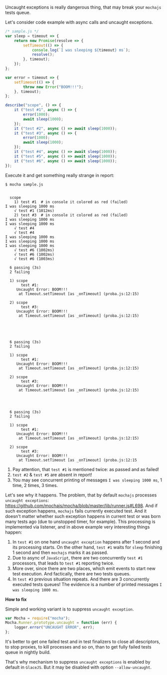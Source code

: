 Uncaught exceptions is really dangerous thing, that may break your `mochajs` tests queue.

Let's consider code example with async calls and uncaught exceptions.

```javascript
/* sample.js */
var sleep = timeout => {
    return new Promise(resolve => {
        setTimeout(() => {
            console.log(`I was sleeping ${timeout} ms`);
            resolve();
        }, timeout);
    });
};

var error = timeout => {
    setTimeout(() => {
        throw new Error("BOOM!!!");
    }, timeout);
};

describe("scope", () => {
    it ("test #1", async () => {
        error(1000);
        await sleep(1000);
    });
    it ("test #2", async () => await sleep(1000));
    it ("test #3", async () => {
        error(1000);
        await sleep(1000);
    });
    it ("test #4", async () => await sleep(1000));
    it ("test #5", async () => await sleep(1000));
    it ("test #6", async () => await sleep(1000));
});
```

Execute it and get something really strange in report:

```
$ mocha sample.js


  scope
    1) test #1  # in console it colored as red (failed)
I was sleeping 1000 ms
    √ test #1 (1012ms)
    2) test #3  # in console it colored as red (failed)
I was sleeping 1000 ms
I was sleeping 1000 ms
    √ test #4
    √ test #4
I was sleeping 1000 ms
I was sleeping 1000 ms
I was sleeping 1000 ms
    √ test #6 (1002ms)
    √ test #6 (1002ms)
    √ test #6 (1003ms)

  6 passing (3s)
  2 failing

  1) scope
       test #1:
     Uncaught Error: BOOM!!!
      at Timeout.setTimeout [as _onTimeout] (proba.js:12:15)

  2) scope
       test #3:
     Uncaught Error: BOOM!!!
      at Timeout.setTimeout [as _onTimeout] (proba.js:12:15)





  6 passing (3s)
  2 failing

  1) scope
       test #1:
     Uncaught Error: BOOM!!!
      at Timeout.setTimeout [as _onTimeout] (proba.js:12:15)

  2) scope
       test #3:
     Uncaught Error: BOOM!!!
      at Timeout.setTimeout [as _onTimeout] (proba.js:12:15)




  6 passing (3s)
  2 failing

  1) scope
       test #1:
     Uncaught Error: BOOM!!!
      at Timeout.setTimeout [as _onTimeout] (proba.js:12:15)

  2) scope
       test #3:
     Uncaught Error: BOOM!!!
      at Timeout.setTimeout [as _onTimeout] (proba.js:12:15
```

1. Pay attention, that `test #1` is mentioned twice: as passed and as failed!
1. `test #2` & `test #5` are absent in report!
1. You may see concurrent printing of messages `I was sleeping 1000 ms`, 1 time, 2 times, 3 times.

Let's see why it happens.
The problem, that by default `mochajs` processes `uncaught exceptions`: https://github.com/mochajs/mocha/blob/master/lib/runner.js#L698. And if such exception happens, `mochajs` fails currently executed test. And it doesn't matter whether such exception happens in current test or was born many tests ago (due to unstopped timer, for example). This processing is implemented via listener, and in above example very interesting things happen:

1. In `test #1` on one hand `uncaught exception` happens after 1 second and its processing starts. On the other hand, `test #1` waits for `sleep` finishing 1 second and then `mochajs` marks it as passed.
1. Due to async of `JavaScript`, there are two concurrently `test #1` processors, that leads to `test #1` reporting twice.
1. More over, since there are two places, which emit events to start new test execution. And factically, there are two tests queues.
1. In `test #3` previous situation repeats. And there are 3 concurrently executed tests queues! The evidence is a number of printed messages `I was sleeping 1000 ms`.

**How to fix**

Simple and working variant is to suppress `uncaught exception`.

```javascript
var Mocha = require("mocha");
Mocha.Runner.prototype.uncaught = function (err) {
    logger.error("UNCAUGHT ERROR", err);
};
```

It's better to get one failed test and in test finalizers to close all descriptors, to stop proxies, to kill processes and so on, than to get fully failed tests queue in nightly build.

That's why mechanism to suppress `uncaught exceptions` is enabled by default in `GlaceJS`. But it may be disabled with option `--allow-uncaught`.
